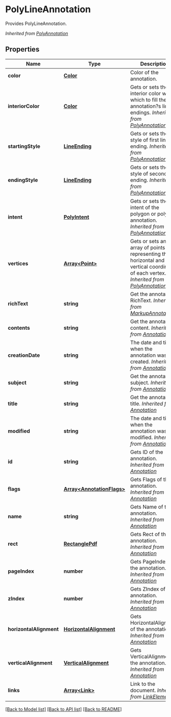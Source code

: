 # PolyLineAnnotation
Provides PolyLineAnnotation.

*Inherited from [PolyAnnotation](PolyAnnotation.md)*
## Properties
Name | Type | Description | Notes
------------ | ------------- | ------------- | -------------
**color** | [**Color**](Color.md) | Color of the annotation. | [optional]
**interiorColor** | [**Color**](Color.md) | Gets or sets the interior color with which to fill the annotation?s line endings. *Inherited from [PolyAnnotation](PolyAnnotation.md)* | [optional]
**startingStyle** | [**LineEnding**](LineEnding.md) | Gets or sets the style of first line ending. *Inherited from [PolyAnnotation](PolyAnnotation.md)* | [optional]
**endingStyle** | [**LineEnding**](LineEnding.md) | Gets or sets the style of second line ending. *Inherited from [PolyAnnotation](PolyAnnotation.md)* | [optional]
**intent** | [**PolyIntent**](PolyIntent.md) | Gets or sets the intent of the polygon or polyline annotation. *Inherited from [PolyAnnotation](PolyAnnotation.md)* | [optional]
**vertices** | [**Array&lt;Point&gt;**](Point.md) | Gets or sets an array of points representing the horizontal and vertical coordinates of each vertex. *Inherited from [PolyAnnotation](PolyAnnotation.md)* | 
**richText** | **string** | Get the annotation RichText. *Inherited from [MarkupAnnotation](MarkupAnnotation.md)* | [optional]
**contents** | **string** | Get the annotation content. *Inherited from [Annotation](Annotation.md)* | [optional]
**creationDate** | **string** | The date and time when the annotation was created. *Inherited from [Annotation](Annotation.md)* | [optional]
**subject** | **string** | Get the annotation subject. *Inherited from [Annotation](Annotation.md)* | [optional]
**title** | **string** | Get the annotation title. *Inherited from [Annotation](Annotation.md)* | [optional]
**modified** | **string** | The date and time when the annotation was last modified. *Inherited from [Annotation](Annotation.md)* | [optional]
**id** | **string** | Gets ID of the annotation. *Inherited from [Annotation](Annotation.md)* | [optional]
**flags** | [**Array&lt;AnnotationFlags&gt;**](AnnotationFlags.md) | Gets Flags of the annotation. *Inherited from [Annotation](Annotation.md)* | [optional]
**name** | **string** | Gets Name of the annotation. *Inherited from [Annotation](Annotation.md)* | [optional]
**rect** | [**RectanglePdf**](RectanglePdf.md) | Gets Rect of the annotation. *Inherited from [Annotation](Annotation.md)* | 
**pageIndex** | **number** | Gets PageIndex of the annotation. *Inherited from [Annotation](Annotation.md)* | [optional]
**zIndex** | **number** | Gets ZIndex of the annotation. *Inherited from [Annotation](Annotation.md)* | [optional]
**horizontalAlignment** | [**HorizontalAlignment**](HorizontalAlignment.md) | Gets HorizontalAlignment of the annotation. *Inherited from [Annotation](Annotation.md)* | [optional]
**verticalAlignment** | [**VerticalAlignment**](VerticalAlignment.md) | Gets VerticalAlignment of the annotation. *Inherited from [Annotation](Annotation.md)* | [optional]
**links** | [**Array&lt;Link&gt;**](Link.md) | Link to the document. *Inherited from [LinkElement](LinkElement.md)* | [optional]

[[Back to Model list]](../README.md#documentation-for-models) [[Back to API list]](../README.md#documentation-for-api-endpoints) [[Back to README]](../README.md)

